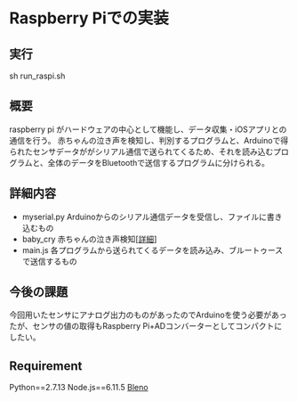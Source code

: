 # Raspberry Piでの実装
## 実行
sh run_raspi.sh

## 概要
raspberry pi がハードウェアの中心として機能し、データ収集・iOSアプリとの通信を行う。
赤ちゃんの泣き声を検知し、判別するプログラムと、Arduinoで得られたセンサデータががシリアル通信で送られてくるため、それを読み込むプログラムと、全体のデータをBluetoothで送信するプログラムに分けられる。

## 詳細内容
- myserial.py Arduinoからのシリアル通信データを受信し、ファイルに書き込むもの
- baby_cry 赤ちゃんの泣き声検知[[詳細](https://github.com/jphacks/TK_1716/blob/master/raspi/baby_cry/README.md)]
- main.js 各プログラムから送られてくるデータを読み込み、ブルートゥースで送信するもの

## 今後の課題
今回用いたセンサにアナログ出力のものがあったのでArduinoを使う必要があったが、センサの値の取得もRaspberry Pi+ADコンバーターとしてコンパクトにしたい。

## Requirement
Python==2.7.13 
Node.js==6.11.5
[Bleno](https://github.com/sandeepmistry/bleno)
